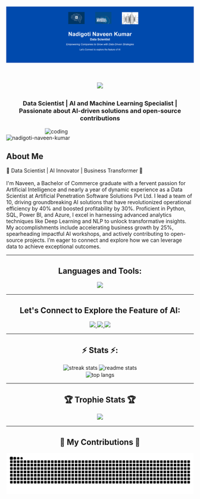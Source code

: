 ![logo](https://github.com/naveennadigoti06/naveennadigoti06/blob/main/GitHub%20Banner.png)
<h1 align="center">
    <img src="https://readme-typing-svg.herokuapp.com/?font=Righteous&size=35&center=true&vCenter=true&width=500&height=70&duration=4000&lines=Hi+There!+👋;+I'm+Nadigoti+Naveen+Kumar!;" />
</h1>

<h3 align="center"> Data Scientist | AI and Machine Learning Specialist | Passionate about AI-driven solutions and open-source contributions </h3>
<img align="right" alt="coding" width="400" src="https://images.squarespace-cdn.com/content/v1/5769fc401b631bab1addb2ab/1541580611624-TE64QGKRJG8SWAIUS7NS/coding-freak.gif">
<p align="left"> <img src="https://komarev.com/ghpvc/?username=nadigoti-naveen-kumar&label=Profile%20views&color=0e75b6&style=flat" alt="nadigoti-naveen-kumar" /> </p>

<h2 align="left">About Me</h2>
🚀 Data Scientist | AI Innovator | Business Transformer 🚀
<br>
<br>
<div align="left">
I'm Naveen, a Bachelor of Commerce graduate with a fervent passion for Artificial Intelligence and nearly a year of dynamic experience as a Data Scientist at Artificial Penetration Software Solutions Pvt Ltd. I lead a team of 10, driving groundbreaking AI solutions that have revolutionized operational efficiency by 40% and boosted profitability by 30%. Proficient in Python, SQL, Power BI, and Azure, I excel in harnessing advanced analytics techniques like Deep Learning and NLP to unlock transformative insights. My accomplishments include accelerating business growth by 25%, spearheading impactful AI workshops, and actively contributing to open-source projects. I’m eager to connect and explore how we can leverage data to achieve exceptional outcomes.
</div>
<hr/>

<h2 align="center">Languages and Tools:</h2>
    <div align=center>
    <img src="https://skillicons.dev/icons?i=python,mysql,postgresql,mongodb,flask,pytorch,tensorflow,visualstudio,opencv,github,scikitlearn,anaconda,vscode" /><br>
</div>
<hr/>
<h2 align="center">Let's Connect to Explore the Feature of AI:</h2>
<p align="center">
</p>
</div>
<div align="center"> 
    <div align=center>
  <a href="mailto:naveennadigoti6@.com">
    <img src="https://img.shields.io/badge/Gmail-333333?style=for-the-badge&logo=gmail&logoColor=red" />
  </a>
  <a href="https://www.linkedin.com/in/nadigotinaveenkumar-datascientist/">
    <img src="https://img.shields.io/badge/LinkedIn-0077B5?style=for-the-badge&logo=linkedin&logoColor=white" target="_blank" />
  </a>
  <a href="https://www.quora.com/profile/Naveen-Nadigoti">
    <img src="https://img.shields.io/badge/Quora-FF5722?style=for-the-badge&logo=quora&logoColor=white" target="_blank" />
  </a>
</div>

<hr/>
<h2 align="center">⚡ Stats ⚡:</h2>
<div align=center>
  <img width=390 src="https://github-readme-streak-stats-salesp07.vercel.app/?user=naveennadigoti06&count_private=true&theme=react&border_radius=10" alt="streak stats"/>
  <img width=390 src="https://github-readme-stats-salesp07.vercel.app/api?username=naveennadigoti06&count_private=true&show_icons=true&theme=react&rank_icon=github&border_radius=10" alt="readme stats" />
  <br/>
  <img width=325 align="center" src="https://github-readme-stats-salesp07.vercel.app/api/top-langs/?username=naveennadigoti06&hide=HTML,Python,C++,JavaScript,TypeScript,Ruby&langs_count=8&layout=compact&theme=react&border_radius=10&size_weight=0.5&count_weight=0.5&exclude_repo=github-readme-stats" alt="top langs" />
</div>
<hr/>
<h2 align="center">🏆 Trophie Stats 🏆</h2>
<div align=center>

![](https://github-profile-trophy.vercel.app/?username=naveennadigoti06&theme=onedark)
<hr/>
<h2 align=center>🐍 My Contributions 🐍</h2>
<div align=center>

![Snake animation](https://github.com/naveennadigoti06/naveennadigoti06/blob/main/github-contribution-grid-snake.svg)
</div>

